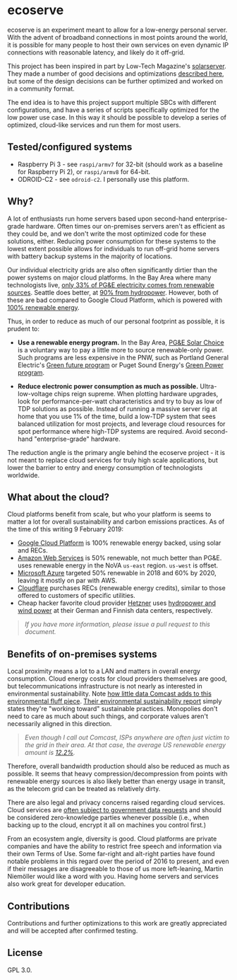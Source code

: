 # ecoserve

ecoserve is an experiment meant to allow for a low-energy personal server. With the advent of broadband connections in most points around the world, it is possible for many people to host their own services on even dynamic IP connections with reasonable latency, and likely do it off-grid.

This project has been inspired in part by Low-Tech Magazine's [solarserver](https://solar.lowtechmagazine.com/2018/09/how-to-build-a-lowtech-website.html). They made a number of good decisions and optimizations [described here](https://homebrewserver.club/low-tech-website-howto.html), but some of the design decisions can be further optimized and worked on in a community format.

The end idea is to have this project support multiple SBCs with different configurations, and have a series of scripts specifically optimized for the low power use case. In this way it should be possible to develop a series of optimized, cloud-like services and run them for most users.

## Tested/configured systems

* Raspberry Pi 3 - see `raspi/armv7` for 32-bit (should work as a baseline for Raspberry Pi 2), or `raspi/armv8` for 64-bit.
* ODROID-C2 - see `odroid-c2`. I personally use this platform.

## Why?

A lot of enthusiasts run home servers based upon second-hand enterprise-grade hardware. Often times our on-premises servers aren't as efficient as they could be, and we don't write the most optimized code for these solutions, either. Reducing power consumption for these systems to the lowest extent possible allows for individuals to run off-grid home servers with battery backup systems in the majority of locations.

Our individual electricity grids are also often significantly dirtier than the power systems on major cloud platforms. In the Bay Area where many technologists live, [only 33% of PG&E electricity comes from renewable sources](http://www.pgecorp.com/corp_responsibility/reports/2018/environment.html). Seattle does better, at [90% from hydropower](https://energysolutions.seattle.gov/renewable-energy/). However, both of these are bad compared to Google Cloud Platform, which is powered with [100% renewable energy](https://cloud.google.com/sustainability/). 

Thus, in order to reduce as much of our personal footprint as possible, it is prudent to:

* **Use a renewable energy program.** In the Bay Area, [PG&E Solar Choice](https://www.pge.com/en_US/residential/solar-and-vehicles/options/solar/solar-choice/solar-choice.page) is a voluntary way to pay a little more to source renewable-only power. Such programs are less expensive in the PNW, such as Portland General Electric's [Green future program](https://www.portlandgeneral.com/residential/power-choices/renewable-power/choose-renewable) or Puget Sound Energy's [Green Power program](https://www.pse.com/green-options/Renewable-Energy-Programs/green-power).

* **Reduce electronic power consumption as much as possible.** Ultra-low-voltage chips reign supreme. When plotting hardware upgrades, look for performance-per-watt characteristics and try to buy as low of TDP solutions as possible. Instead of running a massive server rig at home that you use 1% of the time, build a low-TDP system that sees balanced utilization for most projects, and leverage cloud resources for spot performance where high-TDP systems are required. Avoid second-hand "enterprise-grade" hardware.

The reduction angle is the primary angle behind the ecoserve project - it is not meant to replace cloud services for truly high scale applications, but lower the barrier to entry and energy consumption of technologists worldwide.


## What about the cloud?

Cloud platforms benefit from scale, but who your platform is seems to matter a lot for overall sustainability and carbon emissions practices. As of the time of this writing 9 February 2019:

* [Google Cloud Platform](https://cloud.google.com/sustainability/) is 100% renewable energy backed, using solar and RECs.
* [Amazon Web Services](https://aws.amazon.com/about-aws/sustainability/#progress) is 50% renewable, not much better than PG&E. uses renewable energy in the NoVA `us-east` region. `us-west` is offset.
* [Microsoft Azure](https://blogs.microsoft.com/on-the-issues/2018/03/21/new-solar-deal-moves-us-ahead-of-schedule-in-creating-a-cleaner-cloud/) targeted 50% renewable in 2018 and 60% by 2020, leaving it mostly on par with AWS.
* [Cloudflare](https://blog.cloudflare.com/a-carbon-neutral-north-america/) purchases RECs (renewable energy credits), similar to those offered to customers of specific utilities.
* Cheap hacker favorite cloud provider [Hetzner](https://www.hetzner.com/) uses [hydropower and wind power](https://www.hetzner.com/unternehmen/umweltschutz/) at their German and Finnish data centers, respectively.

> *If you have more information, please issue a pull request to this document.*


## Benefits of on-premises systems

Local proximity means a lot to a LAN and matters in overall energy consumption. Cloud energy costs for cloud providers themselves are good, but telecommunications infrastructure is not nearly as interested in environmental sustainability. Note [how little data Comcast adds to this environmental fluff piece](https://corporate.comcast.com/csr2015/building-a-smarter-energy-future). [Their environmental sustainability report](https://corporate.comcast.com/values/csr/2018/sustainable-excellence) simply states they're "working toward" sustainable practices. Monopolies don't need to care as much about such things, and corporate values aren't necessarily aligned in this direction.

> *Even though I call out Comcast, ISPs anywhere are often just victim to the grid in their area. At that case, the average US renewable energy amount is [12.2%](https://en.wikipedia.org/wiki/Renewable_energy_in_the_United_States).*

Therefore, overall bandwidth production should also be reduced as much as possible. It seems that heavy compression/decompression from points with renewable energy sources is also likely better than energy usage in transit, as the telecom grid can be treated as relatively dirty.

There are also legal and privacy concerns raised regarding cloud services. Cloud services are [often subject to government data requests](https://www.eff.org/who-has-your-back-2017) and should be considered zero-knowledge parties whenever possible (i.e., when backing up to the cloud, encrypt it all on machines you control first.)

From an ecosystem angle, diversity is good. Cloud platforms are private companies and have the ability to restrict free speech and information via their own Terms of Use. Some far-right and alt-right parties have found notable problems in this regard over the period of 2016 to present, and even if their messages are disagreeable to those of us more left-leaning, Martin Niemöller would like a word with you. Having home servers and services also work great for developer education.

## Contributions

Contributions and further optimizations to this work are greatly appreciated and will be accepted after confirmed testing.

## License

GPL 3.0.
